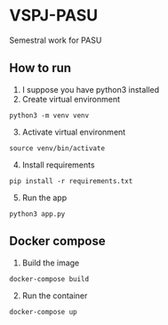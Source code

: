 # VSPJ-PASU
Semestral work for PASU

## How to run
1. I suppose you have python3 installed
2. Create virtual environment
```
python3 -m venv venv
```
3. Activate virtual environment
```
source venv/bin/activate
```
4. Install requirements
```
pip install -r requirements.txt
```

5. Run the app
```
python3 app.py
```

## Docker compose
1. Build the image
```
docker-compose build
```
2. Run the container
```
docker-compose up
```